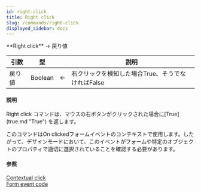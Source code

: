 ```yaml
---
id: right-click
title: Right click
slug: /commands/right-click
displayed_sidebar: docs
---
```


<!--REF #_command_.Right click.Syntax-->**Right click**  -> 戻り値<!-- END REF-->
<!--REF #_command_.Right click.Params-->
| 引数 | 型 |  | 説明 |
| --- | --- | --- | --- |
| 戻り値 | Boolean | &larr; | 右クリックを検知した場合True、そうでなければFalse |

<!-- END REF-->

#### 説明 

<!--REF #_command_.Right click.Summary-->Right click コマンドは、マウスの右ボタンがクリックされた場合に[True](true.md "True") を返します。<!-- END REF-->

このコマンドはOn clickedフォームイベントのコンテキストで使用します。したがって、デザインモードにおいて、このイベントがフォームや特定のオブジェクトのプロパティで適切に選択されていることを確認する必要があります。

#### 参照 

[Contextual click](contextual-click.md)  
[Form event code](form-event-code.md)  